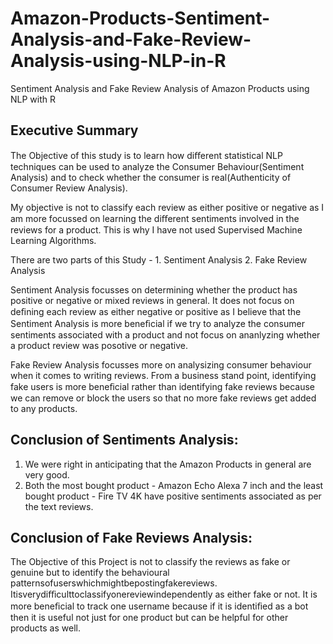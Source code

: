 # Amazon-Products-Sentiment-Analysis-and-Fake-Review-Analysis-using-NLP-in-R
Sentiment Analysis and Fake Review Analysis of Amazon Products using NLP with R

## Executive Summary

The Objective of this study is to learn how diﬀerent statistical NLP techniques can be used to analyze the Consumer Behaviour(Sentiment Analysis) and to check whether the consumer is real(Authenticity of Consumer Review Analysis).

My objective is not to classify each review as either positive or negative as I am more focussed on learning the diﬀerent sentiments involved in the reviews for a product. This is why I have not used Supervised Machine Learning Algorithms.

There are two parts of this Study - 1. Sentiment Analysis 2. Fake Review Analysis 

Sentiment Analysis focusses on determining whether the product has positive or negative or mixed reviews in general. It does not focus on deﬁning each review as either negative or positive as I believe that the Sentiment Analysis is more beneﬁcial if we try to analyze the consumer sentiments associated with a product and not focus on ananlyzing whether a product review was posotive or negative.

Fake Review Analysis focusses more on analysizing consumer behaviour when it comes to writing reviews. From a business stand point, identifying fake users is more beneﬁcial rather than identifying fake reviews because we can remove or block the users so that no more fake reviews get added to any products.

## Conclusion of Sentiments Analysis: 
1. We were right in anticipating that the Amazon Products in general are very good. 
2. Both the most bought product - Amazon Echo Alexa 7 inch and the least bought product - Fire TV 4K have positive sentiments associated as per the text reviews.


## Conclusion of Fake Reviews Analysis:

The Objective of this Project is not to classify the reviews as fake or genuine but to identify the behavioural patternsofuserswhichmightbepostingfakereviews. Itisverydiﬃculttoclassifyonereviewindependently as either fake or not. It is more beneﬁcial to track one username because if it is identiﬁed as a bot then it is useful not just for one product but can be helpful for other products as well.
